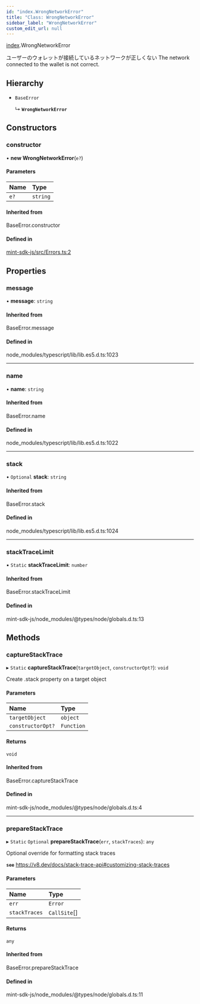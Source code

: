 ```yaml
---
id: "index.WrongNetworkError"
title: "Class: WrongNetworkError"
sidebar_label: "WrongNetworkError"
custom_edit_url: null
---
```


[index](../modules/.md).WrongNetworkError

ユーザーのウォレットが接続しているネットワークが正しくない
The network connected to the wallet is not correct.

## Hierarchy

- `BaseError`

  ↳ **`WrongNetworkError`**

## Constructors

### constructor

• **new WrongNetworkError**(`e?`)

#### Parameters

| Name | Type |
| :------ | :------ |
| `e?` | `string` |

#### Inherited from

BaseError.constructor

#### Defined in

[mint-sdk-js/src/Errors.ts:2](https://github.com/KyuzanInc/mint-sdk-js/blob/116138b/src/Errors.ts#L2)

## Properties

### message

• **message**: `string`

#### Inherited from

BaseError.message

#### Defined in

node_modules/typescript/lib/lib.es5.d.ts:1023

___

### name

• **name**: `string`

#### Inherited from

BaseError.name

#### Defined in

node_modules/typescript/lib/lib.es5.d.ts:1022

___

### stack

• `Optional` **stack**: `string`

#### Inherited from

BaseError.stack

#### Defined in

node_modules/typescript/lib/lib.es5.d.ts:1024

___

### stackTraceLimit

▪ `Static` **stackTraceLimit**: `number`

#### Inherited from

BaseError.stackTraceLimit

#### Defined in

mint-sdk-js/node_modules/@types/node/globals.d.ts:13

## Methods

### captureStackTrace

▸ `Static` **captureStackTrace**(`targetObject`, `constructorOpt?`): `void`

Create .stack property on a target object

#### Parameters

| Name | Type |
| :------ | :------ |
| `targetObject` | `object` |
| `constructorOpt?` | `Function` |

#### Returns

`void`

#### Inherited from

BaseError.captureStackTrace

#### Defined in

mint-sdk-js/node_modules/@types/node/globals.d.ts:4

___

### prepareStackTrace

▸ `Static` `Optional` **prepareStackTrace**(`err`, `stackTraces`): `any`

Optional override for formatting stack traces

**`see`** https://v8.dev/docs/stack-trace-api#customizing-stack-traces

#### Parameters

| Name | Type |
| :------ | :------ |
| `err` | `Error` |
| `stackTraces` | `CallSite`[] |

#### Returns

`any`

#### Inherited from

BaseError.prepareStackTrace

#### Defined in

mint-sdk-js/node_modules/@types/node/globals.d.ts:11
